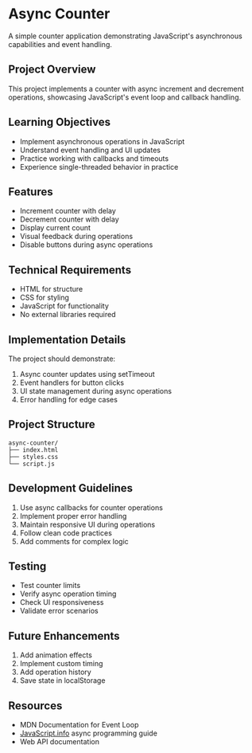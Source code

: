 # Async Counter

A simple counter application demonstrating JavaScript's asynchronous capabilities and event handling.

## Project Overview

This project implements a counter with async increment and decrement operations, showcasing JavaScript's event loop and callback handling.

## Learning Objectives

- Implement asynchronous operations in JavaScript
- Understand event handling and UI updates
- Practice working with callbacks and timeouts
- Experience single-threaded behavior in practice

## Features

- Increment counter with delay
- Decrement counter with delay
- Display current count
- Visual feedback during operations
- Disable buttons during async operations

## Technical Requirements

- HTML for structure
- CSS for styling
- JavaScript for functionality
- No external libraries required

## Implementation Details

The project should demonstrate:

1. Async counter updates using setTimeout
2. Event handlers for button clicks
3. UI state management during async operations
4. Error handling for edge cases

## Project Structure

```
async-counter/
├── index.html
├── styles.css
└── script.js

```

## Development Guidelines

1. Use async callbacks for counter operations
2. Implement proper error handling
3. Maintain responsive UI during operations
4. Follow clean code practices
5. Add comments for complex logic

## Testing

- Test counter limits
- Verify async operation timing
- Check UI responsiveness
- Validate error scenarios

## Future Enhancements

1. Add animation effects
2. Implement custom timing
3. Add operation history
4. Save state in localStorage

## Resources

- MDN Documentation for Event Loop
- [JavaScript.info](http://javascript.info/) async programming guide
- Web API documentation
